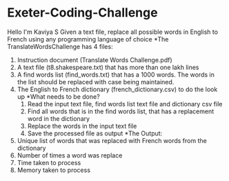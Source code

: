 # Exeter-Coding-Challenge
Hello I'm Kaviya S Given a text file, replace all possible words in English to French using any 
programming language of choice
*The TranslateWordsChallenge has 4 files:
 1. Instruction document (Translate Words Challenge.pdf)
 2. A text file (t8.shakespeare.txt) that has more than one lakh lines
 3. A find words list (find_words.txt) that has a 1000 words. The words in the list
should be replaced with case being maintained.
 4. The English to French dictionary (french_dictionary.csv) to do the look up
*What needs to be done?
    1. Read the input text file, find words list text file and dictionary csv file
    2. Find all words that is in the find words list, that has a replacement word in the 
dictionary
    3. Replace the words in the input text file
    4. Save the processed file as output
*The Output:
   1. Unique list of words that was replaced with French words from the dictionary
   2. Number of times a word was replace
   3. Time taken to process
   4. Memory taken to process
